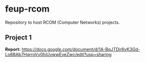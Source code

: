 # feup-rcom
Repository to host RCOM (Computer Networks) projects.
## Project 1
**Report:** https://docs.google.com/document/d/1A-BqJTDir6yK3Gd-Lo6BAb7HqrroVy0hiUywwEyeZwc/edit?usp=sharing
